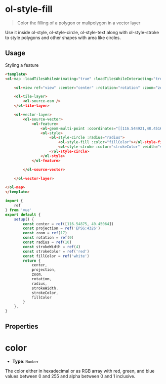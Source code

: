 # ol-style-fill

> Color the filling of a polygon or mulipolygon in a vector layer

Use it inside ol-style, ol-style-circle, ol-style-text along with ol-style-stroke to style polygons and other shapes with area like circles.

## Usage

Styling a feature


```html
<template>
<ol-map :loadTilesWhileAnimating="true" :loadTilesWhileInteracting="true" style="height:400px">

    <ol-view ref="view" :center="center" :rotation="rotation" :zoom="zoom" :projection="projection" />

    <ol-tile-layer>
        <ol-source-osm />
    </ol-tile-layer>

    <ol-vector-layer>
        <ol-source-vector>
            <ol-feature>
                <ol-geom-multi-point :coordinates="[[116.544921,40.451633],[116.545264,40.451649],[116.545865,40.451698],[116.546144,40.451551],[116.546337,40.451274],[116.546788,40.451143],[116.547324,40.451078],[116.547539,40.450996],[116.547839,40.450719],[116.548440,40.450506],[116.548933,40.450604],[116.549448,40.450604],[116.550242,40.450376],[116.550865,40.450163],[116.551702,40.449935],[116.552581,40.449576]]"></ol-geom-multi-point>
                <ol-style>
                    <ol-style-circle :radius="radius">
                        <ol-style-fill :color="fillColor"></ol-style-fill>
                        <ol-style-stroke :color="strokeColor" :width="strokeWidth"></ol-style-stroke>
                    </ol-style-circle>
                </ol-style>
            </ol-feature>

        </ol-source-vector>

    </ol-vector-layer>

</ol-map>
</template>
```

```js
import {
    ref
} from 'vue'
export default {
    setup() {
        const center = ref([116.54875, 40.45064])
        const projection = ref('EPSG:4326')
        const zoom = ref(17)
        const rotation = ref(0)
        const radius = ref(10)
        const strokeWidth = ref(4)
        const strokeColor = ref('red')
        const fillColor = ref('white')
        return {
            center,
            projection,
            zoom,
            rotation,
            radius,
            strokeWidth,
            strokeColor,
            fillColor
        }
    },
}
```

<script setup>
import MultiPoint from "@demos/MultiPoint.vue"
</script>
<ClientOnly>
<MultiPoint /> 
</ClientOnly>



## Properties

# color

- **Type**: `Number`

The color either in hexadecimal or as RGB array with red, green, and blue values between 0 and 255 and alpha between 0 and 1 inclusive.